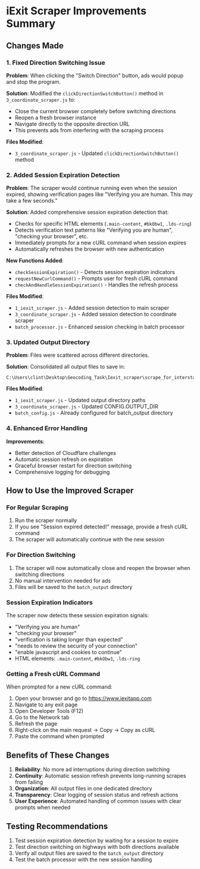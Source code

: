 # iExit Scraper Improvements Summary

## Changes Made

### 1. Fixed Direction Switching Issue
**Problem**: When clicking the "Switch Direction" button, ads would popup and stop the program.

**Solution**: Modified the `clickDirectionSwitchButton()` method in `3_coordinate_scraper.js` to:
- Close the current browser completely before switching directions
- Reopen a fresh browser instance
- Navigate directly to the opposite direction URL
- This prevents ads from interfering with the scraping process

**Files Modified**:
- `3_coordinate_scraper.js` - Updated `clickDirectionSwitchButton()` method

### 2. Added Session Expiration Detection
**Problem**: The scraper would continue running even when the session expired, showing verification pages like "Verifying you are human. This may take a few seconds."

**Solution**: Added comprehensive session expiration detection that:
- Checks for specific HTML elements (`.main-content`, `#bkObw1`, `.lds-ring`)
- Detects verification text patterns like "Verifying you are human", "checking your browser", etc.
- Immediately prompts for a new cURL command when session expires
- Automatically refreshes the browser with new authentication

**New Functions Added**:
- `checkSessionExpiration()` - Detects session expiration indicators
- `requestNewCurlCommand()` - Prompts user for fresh cURL command
- `checkAndHandleSessionExpiration()` - Handles the refresh process

**Files Modified**:
- `1_iexit_scraper.js` - Added session detection to main scraper
- `3_coordinate_scraper.js` - Added session detection to coordinate scraper
- `batch_processor.js` - Enhanced session checking in batch processor

### 3. Updated Output Directory
**Problem**: Files were scattered across different directories.

**Solution**: Consolidated all output files to save in:
```
C:\Users\clint\Desktop\Geocoding_Task\Iexit_scraper\scrape_for_interstate\batch_output\
```

**Files Modified**:
- `1_iexit_scraper.js` - Updated output directory paths
- `3_coordinate_scraper.js` - Updated CONFIG.OUTPUT_DIR
- `batch_config.js` - Already configured for batch_output directory

### 4. Enhanced Error Handling
**Improvements**:
- Better detection of Cloudflare challenges
- Automatic session refresh on expiration
- Graceful browser restart for direction switching
- Comprehensive logging for debugging

## How to Use the Improved Scraper

### For Regular Scraping
1. Run the scraper normally
2. If you see "Session expired detected!" message, provide a fresh cURL command
3. The scraper will automatically continue with the new session

### For Direction Switching
1. The scraper will now automatically close and reopen the browser when switching directions
2. No manual intervention needed for ads
3. Files will be saved to the `batch_output` directory

### Session Expiration Indicators
The scraper now detects these session expiration signals:
- "Verifying you are human"
- "checking your browser" 
- "verification is taking longer than expected"
- "needs to review the security of your connection"
- "enable javascript and cookies to continue"
- HTML elements: `.main-content`, `#bkObw1`, `.lds-ring`

### Getting a Fresh cURL Command
When prompted for a new cURL command:
1. Open your browser and go to https://www.iexitapp.com
2. Navigate to any exit page
3. Open Developer Tools (F12)
4. Go to the Network tab
5. Refresh the page
6. Right-click on the main request → Copy → Copy as cURL
7. Paste the command when prompted

## Benefits of These Changes

1. **Reliability**: No more ad interruptions during direction switching
2. **Continuity**: Automatic session refresh prevents long-running scrapes from failing
3. **Organization**: All output files in one dedicated directory
4. **Transparency**: Clear logging of session status and refresh actions
5. **User Experience**: Automated handling of common issues with clear prompts when needed

## Testing Recommendations

1. Test session expiration detection by waiting for a session to expire
2. Test direction switching on highways with both directions available
3. Verify all output files are saved to the `batch_output` directory
4. Test the batch processor with the new session handling

